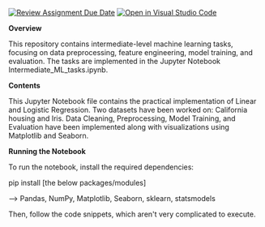 [![Review Assignment Due Date](https://classroom.github.com/assets/deadline-readme-button-22041afd0340ce965d47ae6ef1cefeee28c7c493a6346c4f15d667ab976d596c.svg)](https://classroom.github.com/a/cVzEEOzq)
[![Open in Visual Studio Code](https://classroom.github.com/assets/open-in-vscode-2e0aaae1b6195c2367325f4f02e2d04e9abb55f0b24a779b69b11b9e10269abc.svg)](https://classroom.github.com/online_ide?assignment_repo_id=18817295&assignment_repo_type=AssignmentRepo)

**Overview**

This repository contains intermediate-level machine learning tasks, focusing on data preprocessing, feature engineering, model training, and evaluation. The tasks are implemented in the Jupyter Notebook Intermediate_ML_tasks.ipynb.


**Contents**

This Jupyter Notebook file contains the practical implementation of Linear and Logistic Regression.
Two datasets have been worked on: California housing and Iris.
Data Cleaning, Preprocessing, Model Training, and Evaluation have been implemented along with visualizations using Matplotlib and Seaborn.


**Running the Notebook**

To run the notebook, install the required dependencies:

pip install [the below packages/modules]

--> Pandas, NumPy, Matplotlib, Seaborn, sklearn, statsmodels

Then, follow the code snippets, which aren't very complicated to execute.
